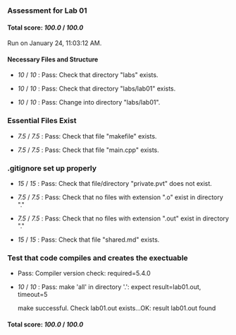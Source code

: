 ### Assessment for Lab 01

#### Total score: _100.0_ / _100.0_

Run on January 24, 11:03:12 AM.


#### Necessary Files and Structure

+  _10_ / _10_ : Pass: Check that directory "labs" exists.

+  _10_ / _10_ : Pass: Check that directory "labs/lab01" exists.

+  _10_ / _10_ : Pass: Change into directory "labs/lab01".


### Essential Files Exist

+  _7.5_ / _7.5_ : Pass: Check that file "makefile" exists.

+  _7.5_ / _7.5_ : Pass: Check that file "main.cpp" exists.


### .gitignore set up properly

+  _15_ / _15_ : Pass: Check that file/directory "private.pvt" does not exist.

+  _7.5_ / _7.5_ : Pass: Check that no files with extension ".o" exist in directory "."

+  _7.5_ / _7.5_ : Pass: Check that no files with extension ".out" exist in directory "."

+  _15_ / _15_ : Pass: Check that file "shared.md" exists.


### Test that code compiles and creates the exectuable

+ Pass: Compiler version check: required=5.4.0

+  _10_ / _10_ : Pass: make 'all' in directory '.': expect result=lab01.out, timeout=5

    make successful.
    Check lab01.out exists...OK: result lab01.out found

#### Total score: _100.0_ / _100.0_

